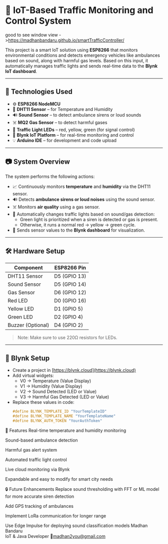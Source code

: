 # 🚦 IoT-Based Traffic Monitoring and Control System
good to see window view ->https://madhanbandaru.github.io/smartTrafficController/ 

This project is a smart IoT solution using **ESP8266** that monitors environmental conditions and detects emergency vehicles like ambulances based on sound, along with harmful gas levels. Based on this input, it automatically manages traffic lights and sends real-time data to the **Blynk IoT dashboard**.

---

## 🔧 Technologies Used

- ⚙️ **ESP8266 NodeMCU**
- 💨 **DHT11 Sensor** – for Temperature and Humidity
- 🔊 **Sound Sensor** – to detect ambulance sirens or loud sounds
- ☠️ **MQ2 Gas Sensor** – to detect harmful gases
- 🚦 **Traffic Light LEDs** – red, yellow, green (for signal control)
- 📡 **Blynk IoT Platform** – for real-time monitoring and control
- 💡 **Arduino IDE** – for development and code upload

---

## 📷 System Overview

The system performs the following actions:
- 📈 Continuously monitors **temperature** and **humidity** via the DHT11 sensor.
- 🔊 Detects **ambulance sirens or loud noises** using the sound sensor.
- ☠️ Monitors **air quality** using a gas sensor.
- 🚦 Automatically changes traffic lights based on sound/gas detection:
  - Green light is prioritized when a siren is detected or gas is present.
  - Otherwise, it runs a normal red → yellow → green cycle.
- 📲 Sends sensor values to the **Blynk dashboard** for visualization.

---

## 🛠️ Hardware Setup

| Component        | ESP8266 Pin |
|------------------|-------------|
| DHT11 Sensor     | D5 (GPIO 13)|
| Sound Sensor     | D5 (GPIO 14)|
| Gas Sensor       | D6 (GPIO 12)|
| Red LED          | D0 (GPIO 16)|
| Yellow LED       | D1 (GPIO 5) |
| Green LED        | D2 (GPIO 4) |
| Buzzer (Optional)| D4 (GPIO 2) |

> Note: Make sure to use 220Ω resistors for LEDs.

---

## 📲 Blynk Setup

- Create a project in [https://blynk.cloud](https://blynk.cloud)
- Add virtual widgets:
  - V0 → Temperature (Value Display)
  - V1 → Humidity (Value Display)
  - V2 → Sound Detected (LED or Value)
  - V3 → Harmful Gas Detected (LED or Value)
- Replace these values in code:
  ```cpp
  #define BLYNK_TEMPLATE_ID "YourTemplateID"
  #define BLYNK_TEMPLATE_NAME "YourTemplateName"
  #define BLYNK_AUTH_TOKEN "YourAuthToken"
📌 Features
Real-time temperature and humidity monitoring

Sound-based ambulance detection

Harmful gas alert system

Automated traffic light control

Live cloud monitoring via Blynk

Expandable and easy to modify for smart city needs

🔒 Future Enhancements
Replace sound thresholding with FFT or ML model for more accurate siren detection

Add GPS tracking of ambulances

Implement LoRa communication for longer range

Use Edge Impulse for deploying sound classification models
Madhan Bandaru       
IoT & Java Developer
📧madhan2you@gmail.com
